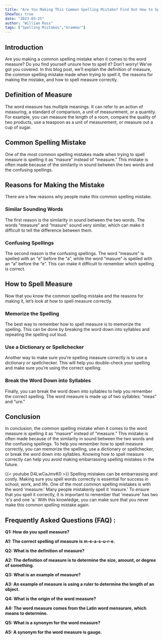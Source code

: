 ```yaml
---
title: "Are You Making This Common Spelling Mistake? Find Out How to Spell 'Measure' Now!"
ShowToc: true 
date: "2023-03-25"
author: "William Ross" 
tags: ["Spelling Mistakes","Grammar"]
---
```

## Introduction

Are you making a common spelling mistake when it comes to the word measure? Do you find yourself unsure how to spell it? Don’t worry! We’ve got you covered. In this blog post, we’ll explain the definition of measure, the common spelling mistake made when trying to spell it, the reasons for making the mistake, and how to spell measure correctly. 

## Definition of Measure

The word measure has multiple meanings. It can refer to an action of measuring, a standard of comparison, a unit of measurement, or a quantity. For example, you can measure the length of a room, compare the quality of two products, use a teaspoon as a unit of measurement, or measure out a cup of sugar. 

## Common Spelling Mistake

One of the most common spelling mistakes made when trying to spell measure is spelling it as “masure” instead of “measure.” This mistake is often made because of the similarity in sound between the two words and the confusing spellings. 

## Reasons for Making the Mistake

There are a few reasons why people make this common spelling mistake. 

### Similar Sounding Words

The first reason is the similarity in sound between the two words. The words “measure” and “masure” sound very similar, which can make it difficult to tell the difference between them. 

### Confusing Spellings

The second reason is the confusing spellings. The word “measure” is spelled with an “e” before the “a”, while the word “masure” is spelled with an “a” before the “e”. This can make it difficult to remember which spelling is correct. 

## How to Spell Measure

Now that you know the common spelling mistake and the reasons for making it, let’s look at how to spell measure correctly. 

### Memorize the Spelling

The best way to remember how to spell measure is to memorize the spelling. This can be done by breaking the word down into syllables and repeating the spelling out loud. 

### Use a Dictionary or Spellchecker

Another way to make sure you’re spelling measure correctly is to use a dictionary or spellchecker. This will help you double-check your spelling and make sure you’re using the correct spelling. 

### Break the Word Down into Syllables

Finally, you can break the word down into syllables to help you remember the correct spelling. The word measure is made up of two syllables: “meas” and “ure.” 

## Conclusion

In conclusion, the common spelling mistake when it comes to the word measure is spelling it as “masure” instead of “measure.” This mistake is often made because of the similarity in sound between the two words and the confusing spellings. To help you remember how to spell measure correctly, you can memorize the spelling, use a dictionary or spellchecker, or break the word down into syllables. Knowing how to spell measure correctly can help you avoid making embarrassing spelling mistakes in the future.

{{< youtube D4LwCaJmvK0 >}} 
Spelling mistakes can be embarrassing and costly. Making sure you spell words correctly is essential for success in school, work, and life. One of the most common spelling mistakes is with the word 'measure.' Many people mistakenly spell it 'masure.' To ensure that you spell it correctly, it is important to remember that 'measure' has two 'e's and one 'a.' With this knowledge, you can make sure that you never make this common spelling mistake again.

## Frequently Asked Questions (FAQ) :
**Q1: How do you spell measure?**

**A1: The correct spelling of measure is m-e-a-s-u-r-e.**

**Q2: What is the definition of measure?**

**A2: The definition of measure is to determine the size, amount, or degree of something.**

**Q3: What is an example of measure?**

**A3: An example of measure is using a ruler to determine the length of an object.**

**Q4: What is the origin of the word measure?**

**A4: The word measure comes from the Latin word mensurare, which means to determine.**

**Q5: What is a synonym for the word measure?**

**A5: A synonym for the word measure is gauge.**






